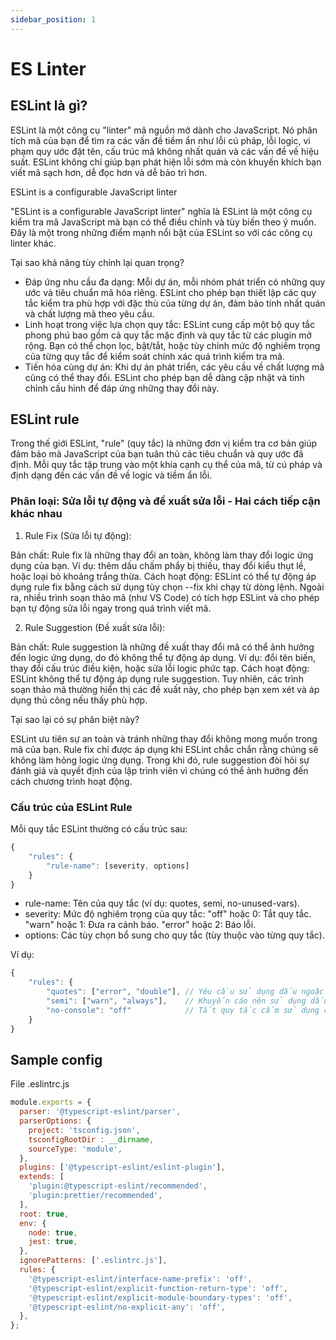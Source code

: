 ```yaml
---
sidebar_position: 1
---
```


# ES Linter

## ESLint là gì?
ESLint là một công cụ "linter" mã nguồn mở dành cho JavaScript. Nó phân tích mã của bạn để tìm ra các vấn đề tiềm ẩn như lỗi cú pháp, lỗi logic, vi phạm quy ước đặt tên, cấu trúc mã không nhất quán và các vấn đề về hiệu suất. ESLint không chỉ giúp bạn phát hiện lỗi sớm mà còn khuyến khích bạn viết mã sạch hơn, dễ đọc hơn và dễ bảo trì hơn.

ESLint is a configurable JavaScript linter

"ESLint is a configurable JavaScript linter" nghĩa là ESLint là một công cụ kiểm tra mã JavaScript mà bạn có thể điều chỉnh và tùy biến theo ý muốn. Đây là một trong những điểm mạnh nổi bật của ESLint so với các công cụ linter khác.

Tại sao khả năng tùy chỉnh lại quan trọng?

- Đáp ứng nhu cầu đa dạng: Mỗi dự án, mỗi nhóm phát triển có những quy ước và tiêu chuẩn mã hóa riêng. ESLint cho phép bạn thiết lập các quy tắc kiểm tra phù hợp với đặc thù của từng dự án, đảm bảo tính nhất quán và chất lượng mã theo yêu cầu.
- Linh hoạt trong việc lựa chọn quy tắc: ESLint cung cấp một bộ quy tắc phong phú bao gồm cả quy tắc mặc định và quy tắc từ các plugin mở rộng. Bạn có thể chọn lọc, bật/tắt, hoặc tùy chỉnh mức độ nghiêm trọng của từng quy tắc để kiểm soát chính xác quá trình kiểm tra mã.
- Tiến hóa cùng dự án: Khi dự án phát triển, các yêu cầu về chất lượng mã cũng có thể thay đổi. ESLint cho phép bạn dễ dàng cập nhật và tinh chỉnh cấu hình để đáp ứng những thay đổi này.

## ESLint rule

Trong thế giới ESLint, "rule" (quy tắc) là những đơn vị kiểm tra cơ bản giúp đảm bảo mã JavaScript của bạn tuân thủ các tiêu chuẩn và quy ước đã định. Mỗi quy tắc tập trung vào một khía cạnh cụ thể của mã, từ cú pháp và định dạng đến các vấn đề về logic và tiềm ẩn lỗi.

### Phân loại: Sửa lỗi tự động và đề xuất sửa lỗi - Hai cách tiếp cận khác nhau

1. Rule Fix (Sửa lỗi tự động):

Bản chất: Rule fix là những thay đổi an toàn, không làm thay đổi logic ứng dụng của bạn. Ví dụ: thêm dấu chấm phẩy bị thiếu, thay đổi kiểu thụt lề, hoặc loại bỏ khoảng trắng thừa.
Cách hoạt động: ESLint có thể tự động áp dụng rule fix bằng cách sử dụng tùy chọn --fix khi chạy từ dòng lệnh. Ngoài ra, nhiều trình soạn thảo mã (như VS Code) có tích hợp ESLint và cho phép bạn tự động sửa lỗi ngay trong quá trình viết mã.

2. Rule Suggestion (Đề xuất sửa lỗi):

Bản chất: Rule suggestion là những đề xuất thay đổi mã có thể ảnh hưởng đến logic ứng dụng, do đó không thể tự động áp dụng. Ví dụ: đổi tên biến, thay đổi cấu trúc điều kiện, hoặc sửa lỗi logic phức tạp.
Cách hoạt động: ESLint không thể tự động áp dụng rule suggestion. Tuy nhiên, các trình soạn thảo mã thường hiển thị các đề xuất này, cho phép bạn xem xét và áp dụng thủ công nếu thấy phù hợp.


Tại sao lại có sự phân biệt này?

ESLint ưu tiên sự an toàn và tránh những thay đổi không mong muốn trong mã của bạn. Rule fix chỉ được áp dụng khi ESLint chắc chắn rằng chúng sẽ không làm hỏng logic ứng dụng. Trong khi đó, rule suggestion đòi hỏi sự đánh giá và quyết định của lập trình viên vì chúng có thể ảnh hưởng đến cách chương trình hoạt động.


### Cấu trúc của ESLint Rule

Mỗi quy tắc ESLint thường có cấu trúc sau:

```JavaScript
{
    "rules": {
        "rule-name": [severity, options]
    }
}
```

- rule-name: Tên của quy tắc (ví dụ: quotes, semi, no-unused-vars).
- severity: Mức độ nghiêm trọng của quy tắc:
"off" hoặc 0: Tắt quy tắc.
"warn" hoặc 1: Đưa ra cảnh báo.
"error" hoặc 2: Báo lỗi.
- options: Các tùy chọn bổ sung cho quy tắc (tùy thuộc vào từng quy tắc).


Ví dụ:

```JavaScript
{
    "rules": {
        "quotes": ["error", "double"], // Yêu cầu sử dụng dấu ngoặc kép đôi
        "semi": ["warn", "always"],    // Khuyến cáo nên sử dụng dấu chấm phẩy
        "no-console": "off"            // Tắt quy tắc cấm sử dụng console
    }
}
```

## Sample config


File .eslintrc.js

```JavaScript
module.exports = {
  parser: '@typescript-eslint/parser',
  parserOptions: {
    project: 'tsconfig.json',
    tsconfigRootDir : __dirname, 
    sourceType: 'module',
  },
  plugins: ['@typescript-eslint/eslint-plugin'],
  extends: [
    'plugin:@typescript-eslint/recommended',
    'plugin:prettier/recommended',
  ],
  root: true,
  env: {
    node: true,
    jest: true,
  },
  ignorePatterns: ['.eslintrc.js'],
  rules: {
    '@typescript-eslint/interface-name-prefix': 'off',
    '@typescript-eslint/explicit-function-return-type': 'off',
    '@typescript-eslint/explicit-module-boundary-types': 'off',
    '@typescript-eslint/no-explicit-any': 'off',
  },
};

```
